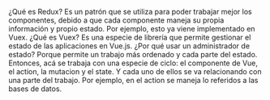 ¿Qué es Redux? Es un patrón que se utiliza para poder trabajar mejor los componentes, debido a que cada componente maneja su propia información y propio estado. Por ejemplo, esto ya viene implementado en Vuex.
¿Qué es Vuex? Es una especie de librería que permite gestionar el estado de las aplicaciones en Vue.js. 
¿Por qué usar un administrador de estado? Porque permite un trabajo más ordenado y cada parte del estado. Entonces, acá se trabaja con una especie de ciclo: el componente de Vue, el action, la mutacion y el state. Y cada uno de ellos se va relacionando con una parte del trabajo. Por ejemplo, en el action se maneja lo referidos a las bases de datos.